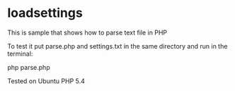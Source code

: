# loadsettings
This is sample that shows how to parse text file in PHP

To test it put  parse.php and settings.txt in the same directory
and run in the terminal:

php parse.php

Tested on Ubuntu PHP 5.4
